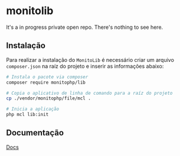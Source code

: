 # monitolib
It's a in progress private open repo. There's nothing to see here.

## Instalação
Para realizar a instalação do `MonitoLib` é necessário criar um arquivo `composer.json` na raíz do projeto e inserir as informações abaixo:
```sh
# Instala o pacote via composer
composer require monitophp/lib

# Copia o aplicativo de linha de comando para a raíz do projeto
cp ./vendor/monitophp/file/mcl .

# Inicia a aplicação
php mcl lib:init
```

## Documentação
[Docs](docs/README.md)
